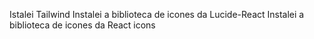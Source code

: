 Istalei Tailwind
Instalei a biblioteca de icones da Lucide-React
Instalei a biblioteca de icones da React icons

